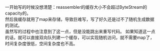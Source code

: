 一开始写的时候没想清楚：reassembler的缓存大小不会超过ByteStream的capacity的。  
然后我缓存就用了map来存储，导致巨难写，写了好久还是过不了随机生成数据的测试。  
虽然写的过程中也注意到了这一点，但是没能跳出来重写代码。
如果知道这一点的话，就可以直接双向队列建一个缓存，可以实现随机访问，就不需要map了，时间复杂度很低，空间复杂度也不高。